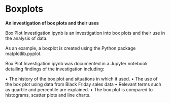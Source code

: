 # Boxplots

**An investigation of box plots and their uses**

Box Plot Investigation.ipynb is an investigation into box plots and their use in the analysis of data.

As an example, a boxplot is created using the Python package matplotlib.pyplot.

Box Plot Investigation.ipynb was documented in a Jupyter notebook detailing findings of the investigation including:

• The history of the box plot and situations in which it used.
• The use of the box plot using data from Black Friday sales data
• Relevant terms such as quartile and percentile are explained.
• The box plot is compared to histograms, scatter plots and line charts.
